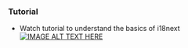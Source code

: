 ### Tutorial
- Watch tutorial to understand the basics of i18next
[![IMAGE ALT TEXT HERE](https://img.youtube.com/vi/SA_9i4TtxLQ/0.jpg)](https://www.youtube.com/watch?v=SA_9i4TtxLQ)
